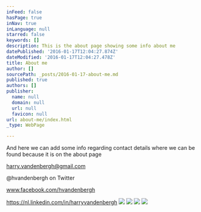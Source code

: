 ```yaml
---
inFeed: false
hasPage: true
inNav: true
inLanguage: null
starred: false
keywords: []
description: This is the about page showing some info about me
datePublished: '2016-01-17T12:04:27.874Z'
dateModified: '2016-01-17T12:04:27.478Z'
title: About me
author: []
sourcePath: _posts/2016-01-17-about-me.md
published: true
authors: []
publisher:
  name: null
  domain: null
  url: null
  favicon: null
url: about-me/index.html
_type: WebPage

---
```

And here we can add some info regarding contact details where we can be found because it is on the about page

[harry.vandenbergh@gmail.com][0]

@hvandenbergh on Twitter

www.facebook.com/hvandenbergh

https://nl.linkedin.com/in/harryvandenbergh
![](https://s3-us-west-2.amazonaws.com/the-grid-img/p/9d2de5244116f0b3b0d48eda2aa744099c23b830.png)
![](https://s3-us-west-2.amazonaws.com/the-grid-img/p/b7a2a33e817e8ea3c86944838fa91ca348946f72.png)
![](https://the-grid-user-content.s3-us-west-2.amazonaws.com/a76e722c-3d19-4907-ab97-2d5ab589f27d.png)
![](https://the-grid-user-content.s3-us-west-2.amazonaws.com/02d07454-97ab-4469-8a09-664f93affb59.png)

[0]: null